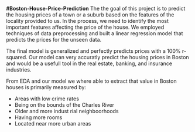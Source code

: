 **#Boston-House-Price-Prediction**
The the goal of this project is to predict the housing prices of a town or a suburb based on the features of the locality provided to us. In the process, we need to identify the most important features affecting the price of the house. We employed techniques of data preprocessing and built a linear regression model that predicts the prices for the unseen data.

The final model is generalized and perfectly predicts prices with a 100% r-squared. Our model can very accuratly predict the housing prices in Boston and would be a usefull tool in the real estate, banking, and insurance industries.

From EDA and our model we where able to extract that value in Boston houses is primarily measured by:

* Areas with low crime rates
* Being on the bounds of the Charles River
* Older and more indust rial neighboorhoods
* Having more rooms
* Located near more urban areas
